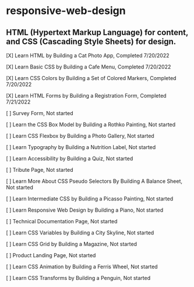 # **responsive-web-design**
## HTML (Hypertext Markup Language) for content, and CSS (Cascading Style Sheets) for design.

[X] Learn HTML by Building a Cat Photo App, Completed 7/20/2022

[X] Learn Basic CSS by Building a Cafe Menu, Completed 7/20/2022

[X] Learn CSS Colors by Building a Set of Colored Markers, Completed 7/20/2022

[X] Learn HTML Forms by Building a Registration Form, Completed 7/21/2022

[ ] Survey Form, Not started

[ ] Learn the CSS Box Model by Building a Rothko Painting, Not started

[ ] Learn CSS Flexbox by Building a Photo Gallery, Not started

[ ] Learn Typography by Building a Nutrition Label, Not started

[ ] Learn Accessibility by Building a Quiz, Not started

[ ] Tribute Page, Not started

[ ] Learn More About CSS Pseudo Selectors By Building A Balance Sheet, Not started

[ ] Learn Intermediate CSS by Building a Picasso Painting, Not started

[ ] Learn Responsive Web Design by Building a Piano, Not started

[ ] Technical Documentation Page, Not started

[ ] Learn CSS Variables by Building a City Skyline, Not started

[ ] Learn CSS Grid by Building a Magazine, Not started

[ ] Product Landing Page, Not started

[ ] Learn CSS Animation by Building a Ferris Wheel, Not started

[ ] Learn CSS Transforms by Building a Penguin, Not started
